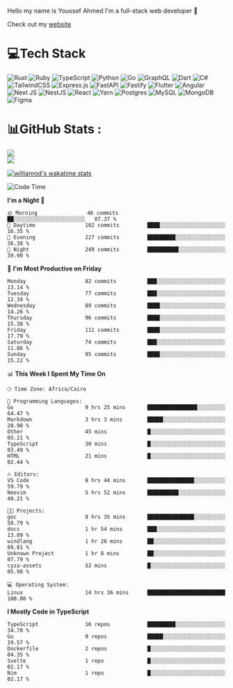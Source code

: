 Hello my name is Youssef Ahmed I'm a full-stack web developer 👋

Check out my [website](https://youssefahmed.vercel.app)
 
# 💻Tech Stack

![Rust](https://img.shields.io/badge/rust-%23000000.svg?style=for-the-badge&logo=rust&logoColor=white) ![Ruby](https://img.shields.io/badge/ruby-%23CC342D.svg?style=for-the-badge&logo=ruby&logoColor=white) ![TypeScript](https://img.shields.io/badge/typescript-%23007ACC.svg?style=for-the-badge&logo=typescript&logoColor=white) ![Python](https://img.shields.io/badge/python-3670A0?style=for-the-badge&logo=python&logoColor=ffdd54) ![Go](https://img.shields.io/badge/go-%2300ADD8.svg?style=for-the-badge&logo=go&logoColor=white) ![GraphQL](https://img.shields.io/badge/-GraphQL-E10098?style=for-the-badge&logo=graphql&logoColor=white) ![Dart](https://img.shields.io/badge/dart-%230175C2.svg?style=for-the-badge&logo=dart&logoColor=white) ![C#](https://img.shields.io/badge/c%23-%23239120.svg?style=for-the-badge&logo=c-sharp&logoColor=white) ![TailwindCSS](https://img.shields.io/badge/tailwindcss-%2338B2AC.svg?style=for-the-badge&logo=tailwind-css&logoColor=white) ![Express.js](https://img.shields.io/badge/express.js-%23404d59.svg?style=for-the-badge&logo=express&logoColor=%2361DAFB) ![FastAPI](https://img.shields.io/badge/FastAPI-005571?style=for-the-badge&logo=fastapi) ![Fastify](https://img.shields.io/badge/fastify-%23000000.svg?style=for-the-badge&logo=fastify&logoColor=white) ![Flutter](https://img.shields.io/badge/Flutter-%2302569B.svg?style=for-the-badge&logo=Flutter&logoColor=white) ![Angular](https://img.shields.io/badge/angular-%23DD0031.svg?style=for-the-badge&logo=angular&logoColor=white) ![Next JS](https://img.shields.io/badge/Next-black?style=for-the-badge&logo=next.js&logoColor=white) ![NestJS](https://img.shields.io/badge/nestjs-%23E0234E.svg?style=for-the-badge&logo=nestjs&logoColor=white) ![React](https://img.shields.io/badge/react-%2320232a.svg?style=for-the-badge&logo=react&logoColor=%2361DAFB) ![Yarn](https://img.shields.io/badge/yarn-%232C8EBB.svg?style=for-the-badge&logo=yarn&logoColor=white) ![Postgres](https://img.shields.io/badge/postgres-%23316192.svg?style=for-the-badge&logo=postgresql&logoColor=white) ![MySQL](https://img.shields.io/badge/mysql-%2300f.svg?style=for-the-badge&logo=mysql&logoColor=white) ![MongoDB](https://img.shields.io/badge/MongoDB-%234ea94b.svg?style=for-the-badge&logo=mongodb&logoColor=white)     ![Figma](https://img.shields.io/badge/figma-%23F24E1E.svg?style=for-the-badge&logo=figma&logoColor=white)

# 📊GitHub Stats :

![](https://github-readme-stats.vercel.app/api?username=joetifa2003&theme=tokyonight&hide_border=false&include_all_commits=false&count_private=false)<br/>
![](https://github-readme-streak-stats.herokuapp.com/?user=joetifa2003&theme=tokyonight&hide_border=false)<br/>

[![willianrod's wakatime stats](https://github-readme-stats.vercel.app/api/wakatime?username=joetifa2003&layout=compact)](https://github.com/anuraghazra/github-readme-stats)
<!--START_SECTION:waka-->
![Code Time](http://img.shields.io/badge/Code%20Time-1%2C051%20hrs%2033%20mins-blue)

**I'm a Night 🦉** 

```text
🌞 Morning                46 commits          ██░░░░░░░░░░░░░░░░░░░░░░░   07.37 % 
🌆 Daytime                102 commits         ████░░░░░░░░░░░░░░░░░░░░░   16.35 % 
🌃 Evening                227 commits         █████████░░░░░░░░░░░░░░░░   36.38 % 
🌙 Night                  249 commits         ██████████░░░░░░░░░░░░░░░   39.90 % 
```
📅 **I'm Most Productive on Friday** 

```text
Monday                   82 commits          ███░░░░░░░░░░░░░░░░░░░░░░   13.14 % 
Tuesday                  77 commits          ███░░░░░░░░░░░░░░░░░░░░░░   12.34 % 
Wednesday                89 commits          ████░░░░░░░░░░░░░░░░░░░░░   14.26 % 
Thursday                 96 commits          ████░░░░░░░░░░░░░░░░░░░░░   15.38 % 
Friday                   111 commits         ████░░░░░░░░░░░░░░░░░░░░░   17.79 % 
Saturday                 74 commits          ███░░░░░░░░░░░░░░░░░░░░░░   11.86 % 
Sunday                   95 commits          ████░░░░░░░░░░░░░░░░░░░░░   15.22 % 
```


📊 **This Week I Spent My Time On** 

```text
🕑︎ Time Zone: Africa/Cairo

💬 Programming Languages: 
Go                       9 hrs 25 mins       ████████████████░░░░░░░░░   64.47 % 
Markdown                 3 hrs 3 mins        █████░░░░░░░░░░░░░░░░░░░░   20.90 % 
Other                    45 mins             █░░░░░░░░░░░░░░░░░░░░░░░░   05.21 % 
TypeScript               30 mins             █░░░░░░░░░░░░░░░░░░░░░░░░   03.49 % 
HTML                     21 mins             █░░░░░░░░░░░░░░░░░░░░░░░░   02.44 % 

🔥 Editors: 
VS Code                  8 hrs 44 mins       ███████████████░░░░░░░░░░   59.79 % 
Neovim                   5 hrs 52 mins       ██████████░░░░░░░░░░░░░░░   40.21 % 

🐱‍💻 Projects: 
goc                      8 hrs 35 mins       ███████████████░░░░░░░░░░   58.79 % 
docs                     1 hr 54 mins        ███░░░░░░░░░░░░░░░░░░░░░░   13.09 % 
windlang                 1 hr 26 mins        ██░░░░░░░░░░░░░░░░░░░░░░░   09.81 % 
Unknown Project          1 hr 8 mins         ██░░░░░░░░░░░░░░░░░░░░░░░   07.79 % 
cyza-assets              52 mins             █░░░░░░░░░░░░░░░░░░░░░░░░   05.98 % 

💻 Operating System: 
Linux                    14 hrs 36 mins      █████████████████████████   100.00 % 
```

**I Mostly Code in TypeScript** 

```text
TypeScript               16 repos            █████████░░░░░░░░░░░░░░░░   34.78 % 
Go                       9 repos             █████░░░░░░░░░░░░░░░░░░░░   19.57 % 
Dockerfile               2 repos             █░░░░░░░░░░░░░░░░░░░░░░░░   04.35 % 
Svelte                   1 repo              █░░░░░░░░░░░░░░░░░░░░░░░░   02.17 % 
Nim                      1 repo              █░░░░░░░░░░░░░░░░░░░░░░░░   02.17 % 
```




<!--END_SECTION:waka-->
